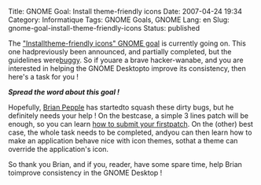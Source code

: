 Title: GNOME Goal: Install theme-friendly icons
Date: 2007-04-24 19:34
Category: Informatique
Tags: GNOME Goals, GNOME
Lang: en
Slug: gnome-goal-install-theme-friendly-icons
Status: published

The ["Installtheme-friendly icons" GNOME goal](http://live.gnome.org/GnomeGoals/AppIcon) is currently going on. This one hadpreviously been announced, and partially completed, but the guidelines were[buggy](http://bugzilla.gnome.org/show_bug.cgi?id=362604). So if youare a brave hacker-wanabe, and you are interested in helping the GNOME Desktopto improve its consistency, then here's a task for you !

***Spread the word about this goal !***

Hopefully, [Brian Pepple](http://bpepple.wordpress.com/) has startedto squash these dirty bugs, but he definitely needs your help ! On the bestcase, a simple 3 lines patch will be enough, so you can learn [how to submit your firstpatch](http://live.gnome.org/GnomeLove/SubmittingPatches). On the (other) best case, the whole task needs to be completed, andyou can then learn how to make an application behave nice with icon themes, sothat a theme can override the application's icon.

So thank you Brian, and if you, reader, have some spare time, help Brian toimprove consistency in the GNOME Desktop !
